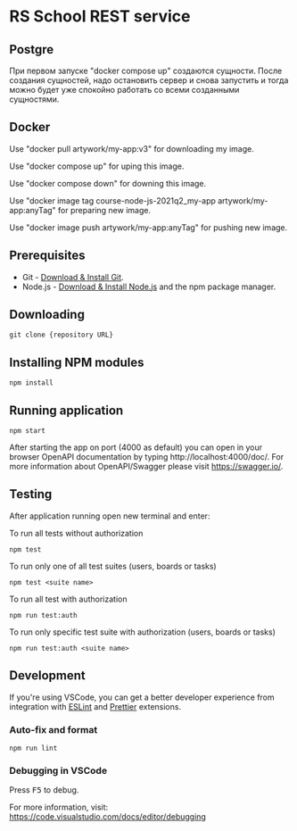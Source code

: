 # RS School REST service

## Postgre

При первом запуске "docker compose up" создаются сущности.
После создания сущностей, надо остановить сервер и снова запустить
и тогда можно будет уже спокойно работать со всеми созданными сущностями.

## Docker

Use "docker pull artywork/my-app:v3" for downloading my image.

Use "docker compose up" for uping this image.

Use "docker compose down" for downing this image.

Use "docker image tag course-node-js-2021q2_my-app artywork/my-app:anyTag" for preparing new image.

Use "docker image push artywork/my-app:anyTag" for pushing new image.

## Prerequisites

- Git - [Download & Install Git](https://git-scm.com/downloads).
- Node.js - [Download & Install Node.js](https://nodejs.org/en/download/) and the npm package manager.

## Downloading

```
git clone {repository URL}
```

## Installing NPM modules

```
npm install
```

## Running application

```
npm start
```

After starting the app on port (4000 as default) you can open
in your browser OpenAPI documentation by typing http://localhost:4000/doc/.
For more information about OpenAPI/Swagger please visit https://swagger.io/.

## Testing

After application running open new terminal and enter:

To run all tests without authorization

```
npm test
```

To run only one of all test suites (users, boards or tasks)

```
npm test <suite name>
```

To run all test with authorization

```
npm run test:auth
```

To run only specific test suite with authorization (users, boards or tasks)

```
npm run test:auth <suite name>
```

## Development

If you're using VSCode, you can get a better developer experience from integration with [ESLint](https://marketplace.visualstudio.com/items?itemName=dbaeumer.vscode-eslint) and [Prettier](https://marketplace.visualstudio.com/items?itemName=esbenp.prettier-vscode) extensions.

### Auto-fix and format

```
npm run lint
```

### Debugging in VSCode

Press <kbd>F5</kbd> to debug.

For more information, visit: https://code.visualstudio.com/docs/editor/debugging

